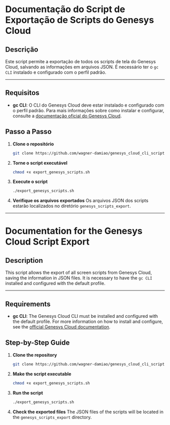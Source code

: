 
# Documentação do Script de Exportação de Scripts do Genesys Cloud

## Descrição
Este script permite a exportação de todos os scripts de tela do Genesys Cloud, salvando as informações em arquivos JSON. É necessário ter o `gc CLI` instalado e configurado com o perfil padrão.

---

## Requisitos
- **gc CLI**: O CLI do Genesys Cloud deve estar instalado e configurado com o perfil padrão. Para mais informações sobre como instalar e configurar, consulte a [documentação oficial do Genesys Cloud](https://developer.genesys.cloud/).

## Passo a Passo

1. **Clone o repositório**
   ```bash
   git clone https://github.com/wagner-damiao/genesys_cloud_cli_scripts.git
      ```

2. **Torne o script executável**
   ```bash
   chmod +x export_genesys_scripts.sh
   ```

3. **Execute o script**
   ```bash
   ./export_genesys_scripts.sh
   ```

4. **Verifique os arquivos exportados**
   Os arquivos JSON dos scripts estarão localizados no diretório `genesys_scripts_export`.

---

# Documentation for the Genesys Cloud Script Export

## Description
This script allows the export of all screen scripts from Genesys Cloud, saving the information in JSON files. It is necessary to have the `gc CLI` installed and configured with the default profile.

---

## Requirements
- **gc CLI**: The Genesys Cloud CLI must be installed and configured with the default profile. For more information on how to install and configure, see the [official Genesys Cloud documentation](https://developer.genesys.cloud/).

## Step-by-Step Guide

1. **Clone the repository**
   ```bash
   git clone https://github.com/wagner-damiao/genesys_cloud_cli_scripts.git
      ```

2. **Make the script executable**
   ```bash
   chmod +x export_genesys_scripts.sh
   ```

3. **Run the script**
   ```bash
   ./export_genesys_scripts.sh
   ```

4. **Check the exported files**
   The JSON files of the scripts will be located in the `genesys_scripts_export` directory.
